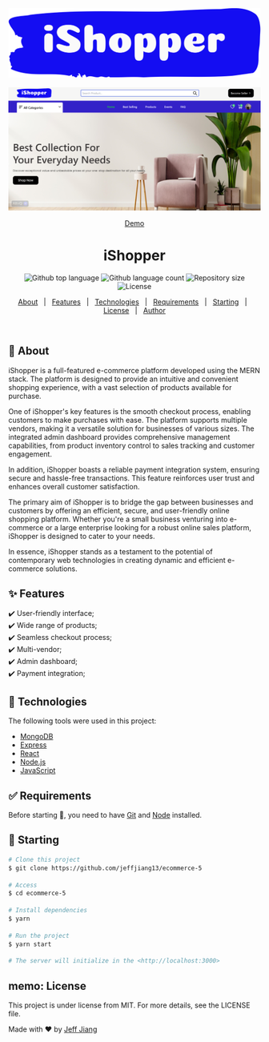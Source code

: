 <div align="center" id="top">
  <img src="./frontend/public/ishopper.png" alt="Ecommerce 5" />
  &#xa0;
  <br />
  <img src="./frontend/public/port2.png" alt="Ecommerce 5" />

<a href="https://jj-ecommerce-5.vercel.app">Demo</a>

</div>

<h1 align="center">iShopper</h1>

<p align="center">
  <img alt="Github top language" src="https://img.shields.io/github/languages/top/jeffjiang13/ecommerce-5?color=56BEB8">

  <img alt="Github language count" src="https://img.shields.io/github/languages/count/jeffjiang13/ecommerce-5?color=56BEB8">

  <img alt="Repository size" src="https://img.shields.io/github/repo-size/jeffjiang13/ecommerce-5?color=56BEB8">

  <img alt="License" src="https://img.shields.io/github/license/jeffjiang13/ecommerce-5?color=56BEB8">
</p>

<p align="center">
  <a href="#dart-about">About</a> &#xa0; | &#xa0;
  <a href="#sparkles-features">Features</a> &#xa0; | &#xa0;
  <a href="#rocket-technologies">Technologies</a> &#xa0; | &#xa0;
  <a href="#white_check_mark-requirements">Requirements</a> &#xa0; | &#xa0;
  <a href="#checkered_flag-starting">Starting</a> &#xa0; | &#xa0;
  <a href="#memo-license">License</a> &#xa0; | &#xa0;
  <a href="https://github.com/jeffjiang13" target="_blank">Author</a>
</p>

<br>

## :dart: About

iShopper is a full-featured e-commerce platform developed using the MERN stack. The platform is designed to provide an intuitive and convenient shopping experience, with a vast selection of products available for purchase.

One of iShopper's key features is the smooth checkout process, enabling customers to make purchases with ease. The platform supports multiple vendors, making it a versatile solution for businesses of various sizes. The integrated admin dashboard provides comprehensive management capabilities, from product inventory control to sales tracking and customer engagement.

In addition, iShopper boasts a reliable payment integration system, ensuring secure and hassle-free transactions. This feature reinforces user trust and enhances overall customer satisfaction.

The primary aim of iShopper is to bridge the gap between businesses and customers by offering an efficient, secure, and user-friendly online shopping platform. Whether you're a small business venturing into e-commerce or a large enterprise looking for a robust online sales platform, iShopper is designed to cater to your needs.

In essence, iShopper stands as a testament to the potential of contemporary web technologies in creating dynamic and efficient e-commerce solutions.

## :sparkles: Features

:heavy_check_mark: User-friendly interface;\
:heavy_check_mark: Wide range of products;\
:heavy_check_mark: Seamless checkout process;\
:heavy_check_mark: Multi-vendor;\
:heavy_check_mark: Admin dashboard;\
:heavy_check_mark: Payment integration;

## :rocket: Technologies

The following tools were used in this project:

- [MongoDB](https://www.mongodb.com/)
- [Express](https://expressjs.com/)
- [React](https://reactjs.org/)
- [Node.js](https://nodejs.org/en/)
- [JavaScript](https://developer.mozilla.org/en-US/docs/Web/JavaScript)

## :white_check_mark: Requirements

Before starting :checkered_flag:, you need to have [Git](https://git-scm.com) and [Node](https://nodejs.org/en/) installed.

## :checkered_flag: Starting

```bash
# Clone this project
$ git clone https://github.com/jeffjiang13/ecommerce-5

# Access
$ cd ecommerce-5

# Install dependencies
$ yarn

# Run the project
$ yarn start

# The server will initialize in the <http://localhost:3000>
```

## memo: License

This project is under license from MIT. For more details, see the LICENSE file.

Made with :heart: by <a href="https://github.com/jeffjiang13/ecommerce-5" >Jeff Jiang </a>
